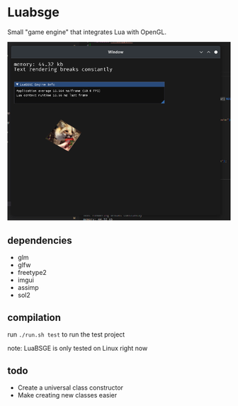 # Luabsge

Small "game engine" that integrates Lua with OpenGL.<br/>

![screenshot](luabsge.png)

## dependencies

-   glm
-   glfw
-   freetype2
-   imgui
-   assimp
-   sol2

## compilation

run `./run.sh test` to run the test project

note: LuaBSGE is only tested on Linux right now

## todo

-   Create a universal class constructor
-   Make creating new classes easier
